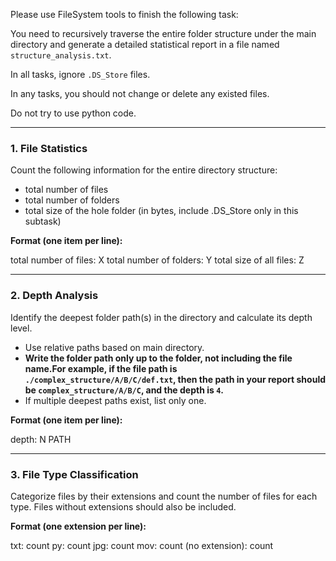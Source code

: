 Please use FileSystem tools to finish the following task:

You need to recursively traverse the entire folder structure under the main directory and generate a detailed statistical report in a file named `structure_analysis.txt`.

In all tasks, ignore `.DS_Store` files.

In any tasks, you should not change or delete any existed files.

Do not try to use python code.

---

### 1. File Statistics

Count the following information for the entire directory structure:

- total number of files
- total number of folders
- total size of the hole folder (in bytes, include .DS_Store only in this subtask)

**Format (one item per line):**

total number of files: X
total number of folders: Y
total size of all files: Z

---

### 2. Depth Analysis

Identify the deepest folder path(s) in the directory and calculate its depth level.

- Use relative paths based on main directory.
- **Write the folder path only up to the folder, not including the file name.For example, if the file path is `./complex_structure/A/B/C/def.txt`, then the path in your report should be `complex_structure/A/B/C`, and the depth is `4`.**
- If multiple deepest paths exist, list only one.

**Format (one item per line):**

depth: N
PATH

---

### 3. File Type Classification

Categorize files by their extensions and count the number of files for each type.
Files without extensions should also be included.

**Format (one extension per line):**

txt: count
py: count
jpg: count
mov: count
(no extension): count
